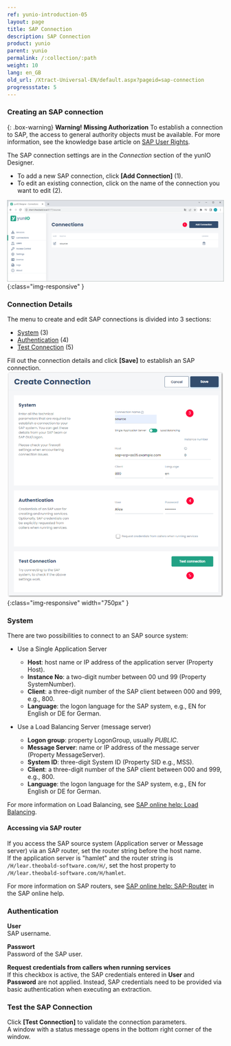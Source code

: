 ```yaml
---
ref: yunio-introduction-05
layout: page
title: SAP Connection
description: SAP Connection
product: yunio
parent: yunio
permalink: /:collection/:path
weight: 10
lang: en_GB
old_url: /Xtract-Universal-EN/default.aspx?pageid=sap-connection
progressstate: 5
---
```


### Creating an SAP connection

{: .box-warning}
**Warning!** **Missing Authorization**
To establish a connection to SAP, the access to general authority objects must be available.
For more information, see the knowledge base article on [SAP User Rights](https://kb.theobald-software.com/sap/authority-objects-sap-user-rights).

The SAP connection settings are in the *Connection* section of the yunIO Designer.
- To add a new SAP connection, click **[Add Connection]** (1).<br>
- To edit an existing connection, click on the name of the connection you want to edit (2).

![yunIO-Create-Connection](/img/content/yunio/web-ui.png){:class="img-responsive" }

### Connection Details

The menu to create and edit SAP connections is divided into 3 sections:
- [System](#system) (3)
- [Authentication](#authentication) (4)
- [Test Connection](#test-the-sap-connection) (5)

Fill out the connection details and click **[Save]** to establish an SAP connection.<br>
![yunIO-Create-Connection](/img/content/yunio/yunio-connections.png){:class="img-responsive" width="750px" }

### System
There are two possibilities to connect to an SAP source system:
- Use a Single Application Server
	- **Host**:  host name or IP address of the application server (Property Host). 
	- **Instance No**: a two-digit number between 00 und 99 (Property SystemNumber).
	- **Client**: a three-digit number of the SAP client between 000 and 999, e.g., 800.
	- **Language**: the logon language for the SAP system, e.g., EN for English or DE for German.

- Use a Load Balancing Server (message server)
	- **Logon group**: property LogonGroup, usually *PUBLIC*.
	- **Message Server**: name or IP address of the message server (Property MessageServer).
	- **System ID**: three-digit System ID (Property SID e.g.,  MSS).
	- **Client**: a three-digit number of the SAP client between 000 and 999, e.g., 800.
	- **Language**: the logon language for the SAP system, e.g., EN for English or DE for German.
	
For more information on Load Balancing, see [SAP online help: Load Balancing](https://help.sap.com/saphelp_nwpi711/helpdata/en/c4/3a644c505211d189550000e829fbbd/content.htm?no_cache=true).


#### Accessing via SAP router

If you access the SAP source system (Application server or Message server) via an SAP router, set the router string before the host name. <br>
If the application server is "hamlet" and the router string is ``/H/lear.theobald-software.com/H/``, set the host property to ``/H/lear.theobald-software.com/H/hamlet``.

For more information on SAP routers, see [SAP online help: SAP-Router](https://help.sap.com/saphelp_snc700_ehp01/helpdata/en/48/6e2ef629540e27e10000000a421937/frameset.htm) in the SAP online help.


### Authentication
<!----- The following authentication methods are supported:
-  Plain - SAP username and password (system or dialogue user).
-  HTTP Basic Authentication - Basic authentication when executing the extraction. --->
<!----- SNC (Secure Network Communication) (2) with username and password --->
<!----- [SNC with SSO](../advanced-techniques/sap-single-sign-on) (Single Sign On) (3) --->

**User**<br>
SAP username. 

**Passwort**<br>
Password of the SAP user.

**Request credentials from callers when running services**<br>
If this checkbox is active, the SAP credentials entered in **User** and **Password** are not applied.
Instead, SAP credentials need to be provided via basic authentication when executing an extraction. 


### Test the SAP Connection

Click **[Test Connection]** to validate the connection parameters. <br>
A window with a status message opens in the bottom right corner of the window.
